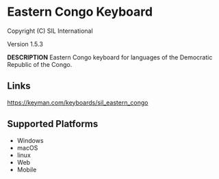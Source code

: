 Eastern Congo Keyboard
=====================

Copyright (C) SIL International

Version 1.5.3

__DESCRIPTION__
Eastern Congo keyboard for languages of the Democratic Republic of the Congo.

Links
-----
https://keyman.com/keyboards/sil_eastern_congo

Supported Platforms
-------------------
 * Windows
 * macOS
 * linux
 * Web
 * Mobile
